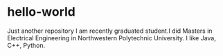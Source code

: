 # hello-world
Just another repository
I am recently graduated student.I did Masters in Electrical Engineering in Northwestern Polytechnic University.
I like Java, C++, Python. 
